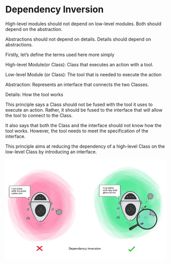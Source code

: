 # Dependency Inversion

High-level modules should not depend on low-level modules. Both should depend on the abstraction.

Abstractions should not depend on details. Details should depend on abstractions.

Firstly, let’s define the terms used here more simply

High-level Module(or Class): Class that executes an action with a tool.

Low-level Module (or Class): The tool that is needed to execute the action

Abstraction: Represents an interface that connects the two Classes.

Details: How the tool works

This principle says a Class should not be fused with the tool it uses to execute an action. Rather, it should be fused to the interface that will allow the tool to connect to the Class.

It also says that both the Class and the interface should not know how the tool works. However, the tool needs to meet the specification of the interface.

This principle aims at reducing the dependency of a high-level Class on the low-level Class by introducing an interface.

<img src="img/dependency_inversion.jpg">
